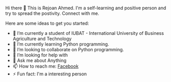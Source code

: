 Hi there 👋
This is Rejoan Ahmed. I'm a self-learning and positive person and try to spread the postivity. Connect with me.

Here are some ideas to get you started:

- 🔭 I’m currently a student of IUBAT - International University of Business Agriculture and Technology 
- 🌱 I’m currently learning Python programming.
- 👯 I’m looking to collaborate on Python programming.
- 🤔 I’m looking for help with 
- 💬 Ask me about Anything
- 📫 How to reach me: [Facebook](https://www.facebook.com/rejoanr)
- ⚡ Fun fact: I'm a interesting person

